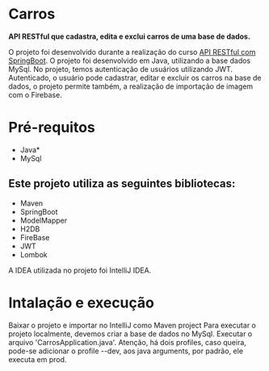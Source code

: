 # Carros
  **API RESTful que cadastra, edita e exclui carros de uma base de dados.**
  
  O projeto foi desenvolvido durante a realização do curso [API RESTful com SpringBoot](https://www.udemy.com/course/springboot-essencial/).
  O projeto foi desenvolvido em Java, utilizando a base dados MySql.
  No projeto, temos autenticação de usuários utilizando JWT. Autenticado, o usuário pode cadastrar, editar e excluir os carros na base de dados, o projeto permite também, a realização de importação de imagem com o Firebase.

# Pré-requitos
  * Java*
  * MySql
  
  ## Este projeto utiliza as seguintes bibliotecas:
  * Maven
  * SpringBoot
  * ModelMapper
  * H2DB
  * FireBase
  * JWT
  * Lombok
  
A IDEA utilizada no projeto foi IntelliJ IDEA.

# Intalação e execução

Baixar o projeto e importar no IntelliJ como Maven project
Para executar o projeto localmente, devemos criar a base de dados <carros> no MySql.
Executar o arquivo 'CarrosApplication.java'.
Atenção, há dois profiles, caso queira, pode-se adicionar o profile --dev, aos java arguments, por padrão, ele executa em prod.
